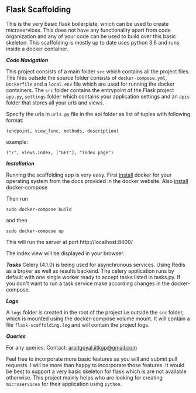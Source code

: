 
## Flask Scaffolding

This is the very basic flask boilerplate, which can be used to create microservices. This does not have any functionality apart from code organization and any of your code can be used to build over this basic skeleton. This scaffolding is mostly up to date uses python 3.6 and runs inside a docker container.

***Code Navigation***

This project consists of a main folder `src` which contains all the project files. The files outside the source folder consists of `docker-compose.yml`, `Dockerfile` and a `local.env` file which are used for running the docker containers. The `src` folder contains the entrypoint of the Flask project `app.py`, `settings` folder which contains your application settings and an `apis` folder that stores all your urls and views.

Specify the urls in `urls.py` file in the api folder as list of tuples with following format:

    (endpoint, view_func, methods, description)
example:

    ("/", views.index, ["GET"], "index page")

***Installation***

Running the scaffolding app is very easy. First [install](https://docs.docker.com/install/) docker for your operating system from the docs provided in the docker website. Also [install](https://docs.docker.com/compose/install/) docker-compose

Then run

    sudo docker-compose build
and then

    sudo docker-compose up
This will run the server at port http://localhost:8400/

The index view will be displayed in your browser.

***Tasks***
Celery (4.1.0) is being used for asynchronous services. Using Redis as a broker as well as results backend. The celery application runs by default with one single worker ready to accept tasks listed in tasks.py. If you don't want to run a task service make according changes in the docker-compose.

***Logs***

A `logs` folder is created in the root of the project i.e outside the `src` folder, which is mounted using the docker-compose volume mount. It will contain a file `flask-scaffolding.log` and will contain the project logs.

***Queries***

For any queries:
Contact: arpitgoyal.iitkgp@gmail.com

Feel free to incorporate more basic features as you will and submit pull requests. I will be more than happy to incorporate those features. It would be best to support a very basic skeleton for flask which is are not available otherwise. This project mainly helps who are looking for creating `microservices` for their application using `python`.
